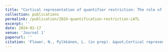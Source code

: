```yaml
---
title: "Cortical representation of quantifier restriction: The role of the left anterior temporal lobe"
collection: publications
permalink: /publication/2024-quantification-restriction-LATL
excerpt: ''
date: 2024-02-17
venue: 'Journal 1'
paperurl: ''
citation: 'Flower, N., Pylkkänen, L. (in prep). &quot;Cortical representation of quantifier restriction: The role of the left anterior temporal lobe.&quot;'
---
```

